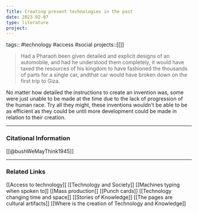 ```yaml
---
Title: Creating present technologies in the past
date: 2023-02-07
type: literature
project:
---
```

tags:: #technology #access #social
projects::[[]]


> Had a Pharaoh been given detailed and explicit designs of an automobile, and had he understood them completely, it would have taxed the resources of his kingdom to have fashioned the thousands of parts for a single car, andthat car would have broken down on the first trip to Giza.

No matter how detailed the instructions to create an invention was, some were just unable to be made at the time due to the lack of progression of the human race. Try all they might, these inventions wouldn't be able to be as efficient as they could be until more development could be made in relation to their creation.

---
### Citational Information

[[@bushWeMayThink1945]]

---

### Related Links

[[Access to technology]]
[[Technology and Society]]
[[Machines typing when spoken to]]
[[Mass production]]
[[Punch cards]]
[[Technology changing time and space]]
[[Stories of Knowledge]]
[[The pages are cultural artifacts]]
[[Where is the creation of Technology and Knowledge]]